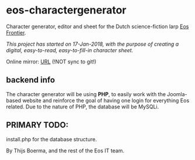 # eos-charactergenerator
Character generator, editor and sheet for the Dutch science-fiction larp [Eos Frontier](http://www.eosfrontier.space).

_This project has started on 17-Jan-2018, with the purpose of creating a digital, easy-to-read, easy-to-fill-in character sheet._

Online mirror: [URL](http://www.gubat.nl/eos-charactergenerator) (!NOT sync to git!)

## backend info ##
The character generator will be using **PHP**, to easily work with the Joomla-based website and reinforce the goal of having one login for everything Eos related. Due to the nature of PHP, the database will be MySQLi.

## PRIMARY TODO: ##
install.php for the database structure.


By Thijs Boerma, and the rest of the Eos IT team.
